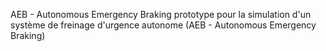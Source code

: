 AEB - Autonomous Emergency Braking
prototype pour la simulation d'un système de freinage d'urgence autonome (AEB - Autonomous Emergency Braking)

